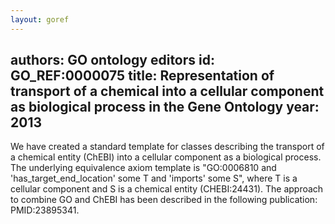 ```yaml
---
layout: goref
--- 
```

authors: GO ontology editors
id: GO_REF:0000075
title: Representation of transport of a chemical into a cellular component as biological process in the Gene Ontology
year: 2013
---

We have created a standard template for classes describing the transport of a chemical entity (ChEBI) into a cellular component as a biological process. The underlying equivalence axiom template is "GO:0006810 and 'has_target_end_location' some T and 'imports' some S", where T is a cellular component and S is a chemical entity (CHEBI:24431). The approach to combine GO and ChEBI has been described in the following publication: PMID:23895341.
